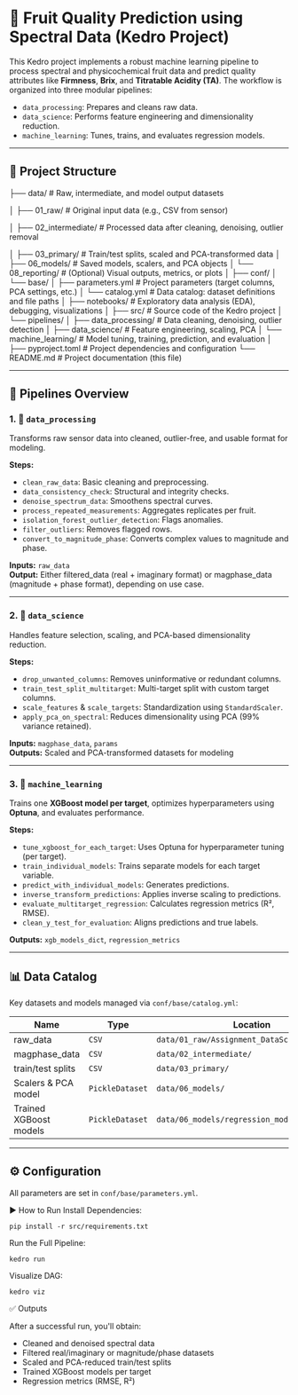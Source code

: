 # 🍎 Fruit Quality Prediction using Spectral Data (Kedro Project)

This Kedro project implements a robust machine learning pipeline to process spectral and physicochemical fruit data and predict quality attributes like **Firmness**, **Brix**, and **Titratable Acidity (TA)**. The workflow is organized into three modular pipelines:

- `data_processing`: Prepares and cleans raw data.
- `data_science`: Performs feature engineering and dimensionality reduction.
- `machine_learning`: Tunes, trains, and evaluates regression models.

---

## 📂 Project Structure

├── data/                       # Raw, intermediate, and model output datasets

│   ├── 01_raw/                # Original input data (e.g., CSV from sensor)

│   ├── 02_intermediate/       # Processed data after cleaning, denoising, outlier removal

│   ├── 03_primary/            # Train/test splits, scaled and PCA-transformed data
│   ├── 06_models/             # Saved models, scalers, and PCA objects
│   └── 08_reporting/          # (Optional) Visual outputs, metrics, or plots
│
├── conf/
│   └── base/
│       ├── parameters.yml     # Project parameters (target columns, PCA settings, etc.)
│       └── catalog.yml        # Data catalog: dataset definitions and file paths
│
├── notebooks/                 # Exploratory data analysis (EDA), debugging, visualizations
│
├── src/                       # Source code of the Kedro project
│   └── pipelines/
│       ├── data_processing/   # Data cleaning, denoising, outlier detection
│       ├── data_science/      # Feature engineering, scaling, PCA
│       └── machine_learning/  # Model tuning, training, prediction, and evaluation
│
├── pyproject.toml             # Project dependencies and configuration
└── README.md                  # Project documentation (this file)

---

## 🔁 Pipelines Overview

### 1. 🧼 `data_processing`

Transforms raw sensor data into cleaned, outlier-free, and usable format for modeling.

**Steps:**
- `clean_raw_data`: Basic cleaning and preprocessing.
- `data_consistency_check`: Structural and integrity checks.
- `denoise_spectrum_data`: Smoothens spectral curves.
- `process_repeated_measurements`: Aggregates replicates per fruit.
- `isolation_forest_outlier_detection`: Flags anomalies.
- `filter_outliers`: Removes flagged rows.
- `convert_to_magnitude_phase`: Converts complex values to magnitude and phase.

**Inputs:** `raw_data`  
**Output:** Either filtered_data (real + imaginary format) or magphase_data (magnitude + phase format), depending on use case.

---

### 2. 🧪 `data_science`

Handles feature selection, scaling, and PCA-based dimensionality reduction.

**Steps:**
- `drop_unwanted_columns`: Removes uninformative or redundant columns.
- `train_test_split_multitarget`: Multi-target split with custom target columns.
- `scale_features` & `scale_targets`: Standardization using `StandardScaler`.
- `apply_pca_on_spectral`: Reduces dimensionality using PCA (99% variance retained).

**Inputs:** `magphase_data`, `params`  
**Outputs:** Scaled and PCA-transformed datasets for modeling

---

### 3. 🤖 `machine_learning`

Trains one **XGBoost model per target**, optimizes hyperparameters using **Optuna**, and evaluates performance.

**Steps:**
- `tune_xgboost_for_each_target`: Uses Optuna for hyperparameter tuning (per target).
- `train_individual_models`: Trains separate models for each target variable.
- `predict_with_individual_models`: Generates predictions.
- `inverse_transform_predictions`: Applies inverse scaling to predictions.
- `evaluate_multitarget_regression`: Calculates regression metrics (R², RMSE).
- `clean_y_test_for_evaluation`: Aligns predictions and true labels.

**Outputs:** `xgb_models_dict`, `regression_metrics`

---

## 📊 Data Catalog

Key datasets and models managed via `conf/base/catalog.yml`:

| Name                        | Type                 | Location                                 |
|-----------------------------|----------------------|------------------------------------------|
| raw_data                   | `CSV`                | `data/01_raw/Assignment_DataScientist_*.csv` |
| magphase_data              | `CSV`                | `data/02_intermediate/`                  |
| train/test splits          | `CSV`                | `data/03_primary/`                       |
| Scalers & PCA model        | `PickleDataset`      | `data/06_models/`                        |
| Trained XGBoost models     | `PickleDataset`      | `data/06_models/regression_models.pkl`  |

---

## ⚙️ Configuration

All parameters are set in `conf/base/parameters.yml`.


▶️ How to Run
Install Dependencies:

```
pip install -r src/requirements.txt
```
Run the Full Pipeline:

```
kedro run
```

Visualize DAG:

```
kedro viz
```

✅ Outputs

After a successful run, you'll obtain:

- Cleaned and denoised spectral data
- Filtered real/imaginary or magnitude/phase datasets
- Scaled and PCA-reduced train/test splits
- Trained XGBoost models per target
- Regression metrics (RMSE, R²)
